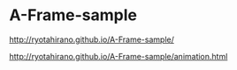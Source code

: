 # A-Frame-sample

http://ryotahirano.github.io/A-Frame-sample/

http://ryotahirano.github.io/A-Frame-sample/animation.html
